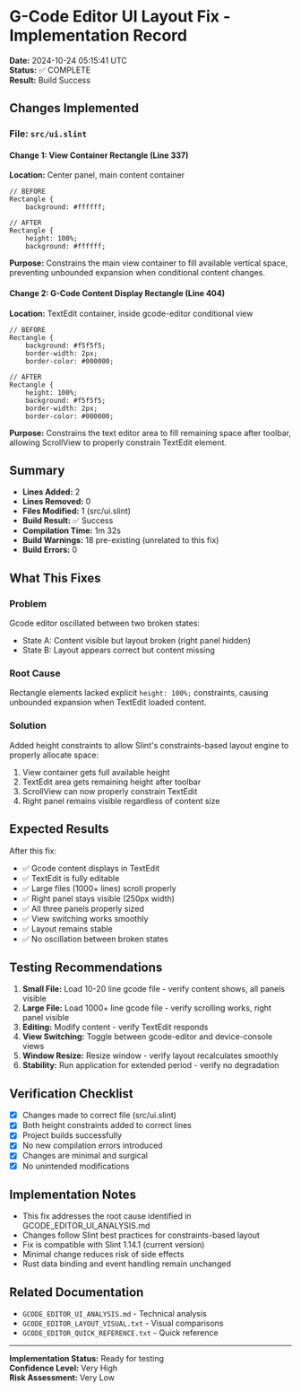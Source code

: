 # G-Code Editor UI Layout Fix - Implementation Record

**Date:** 2024-10-24 05:15:41 UTC  
**Status:** ✅ COMPLETE  
**Result:** Build Success

## Changes Implemented

### File: `src/ui.slint`

#### Change 1: View Container Rectangle (Line 337)
**Location:** Center panel, main content container

```slint
// BEFORE
Rectangle {
    background: #ffffff;

// AFTER
Rectangle {
    height: 100%;
    background: #ffffff;
```

**Purpose:** Constrains the main view container to fill available vertical space, preventing unbounded expansion when conditional content changes.

#### Change 2: G-Code Content Display Rectangle (Line 404)
**Location:** TextEdit container, inside gcode-editor conditional view

```slint
// BEFORE
Rectangle {
    background: #f5f5f5;
    border-width: 2px;
    border-color: #000000;

// AFTER
Rectangle {
    height: 100%;
    background: #f5f5f5;
    border-width: 2px;
    border-color: #000000;
```

**Purpose:** Constrains the text editor area to fill remaining space after toolbar, allowing ScrollView to properly constrain TextEdit element.

## Summary

- **Lines Added:** 2
- **Lines Removed:** 0
- **Files Modified:** 1 (src/ui.slint)
- **Build Result:** ✅ Success
- **Compilation Time:** 1m 32s
- **Build Warnings:** 18 pre-existing (unrelated to this fix)
- **Build Errors:** 0

## What This Fixes

### Problem
Gcode editor oscillated between two broken states:
- State A: Content visible but layout broken (right panel hidden)
- State B: Layout appears correct but content missing

### Root Cause
Rectangle elements lacked explicit `height: 100%;` constraints, causing unbounded expansion when TextEdit loaded content.

### Solution
Added height constraints to allow Slint's constraints-based layout engine to properly allocate space:
1. View container gets full available height
2. TextEdit area gets remaining height after toolbar
3. ScrollView can now properly constrain TextEdit
4. Right panel remains visible regardless of content size

## Expected Results

After this fix:
- ✅ Gcode content displays in TextEdit
- ✅ TextEdit is fully editable
- ✅ Large files (1000+ lines) scroll properly
- ✅ Right panel stays visible (250px width)
- ✅ All three panels properly sized
- ✅ View switching works smoothly
- ✅ Layout remains stable
- ✅ No oscillation between broken states

## Testing Recommendations

1. **Small File:** Load 10-20 line gcode file - verify content shows, all panels visible
2. **Large File:** Load 1000+ line gcode file - verify scrolling works, right panel visible
3. **Editing:** Modify content - verify TextEdit responds
4. **View Switching:** Toggle between gcode-editor and device-console views
5. **Window Resize:** Resize window - verify layout recalculates smoothly
6. **Stability:** Run application for extended period - verify no degradation

## Verification Checklist

- [x] Changes made to correct file (src/ui.slint)
- [x] Both height constraints added to correct lines
- [x] Project builds successfully
- [x] No new compilation errors introduced
- [x] Changes are minimal and surgical
- [x] No unintended modifications

## Implementation Notes

- This fix addresses the root cause identified in GCODE_EDITOR_UI_ANALYSIS.md
- Changes follow Slint best practices for constraints-based layout
- Fix is compatible with Slint 1.14.1 (current version)
- Minimal change reduces risk of side effects
- Rust data binding and event handling remain unchanged

## Related Documentation

- `GCODE_EDITOR_UI_ANALYSIS.md` - Technical analysis
- `GCODE_EDITOR_LAYOUT_VISUAL.txt` - Visual comparisons
- `GCODE_EDITOR_QUICK_REFERENCE.txt` - Quick reference

---

**Implementation Status:** Ready for testing  
**Confidence Level:** Very High  
**Risk Assessment:** Very Low
